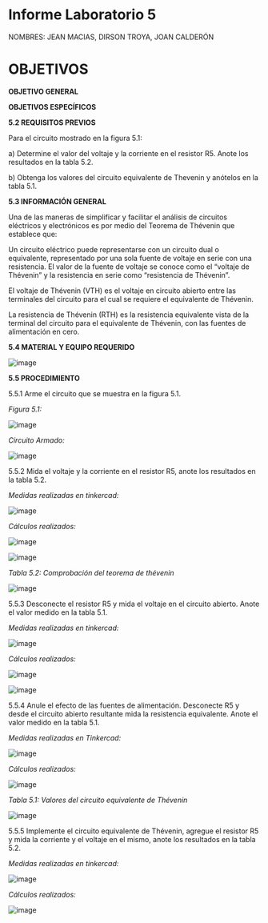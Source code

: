 # Informe Laboratorio 5

NOMBRES: JEAN MACIAS, DIRSON TROYA, JOAN CALDERÓN

# **OBJETIVOS**

**OBJETIVO GENERAL**

**OBJETIVOS ESPECÍFICOS**

**5.2 REQUISITOS PREVIOS**

Para el circuito mostrado en la figura 5.1:

a) Determine el valor del voltaje y la corriente en el resistor R5. Anote los resultados en la tabla 5.2.

b) Obtenga los valores del circuito equivalente de Thevenin y anótelos en la tabla 5.1.

**5.3 INFORMACIÓN GENERAL**

Una de las maneras de simplificar y facilitar el análisis de circuitos eléctricos y
electrónicos es por medio del Teorema de Thévenin que establece que:


Un circuito eléctrico puede representarse con un circuito dual o equivalente,
representado por una sola fuente de voltaje en serie con una resistencia. El valor de la
fuente de voltaje se conoce como el “voltaje de Thévenin” y la resistencia en serie como
“resistencia de Thévenin”.


El voltaje de Thévenin (VTH) es el voltaje en circuito abierto entre las terminales
del circuito para el cual se requiere el equivalente de Thévenin.


La resistencia de Thévenin (RTH) es la resistencia equivalente vista de la terminal
del circuito para el equivalente de Thévenin, con las fuentes de alimentación en cero.

**5.4 MATERIAL Y EQUIPO REQUERIDO**

![image](https://user-images.githubusercontent.com/116774235/210949907-233945bb-e6b8-4b35-ba2f-2fcb2c20f414.png)

**5.5 PROCEDIMIENTO**

5.5.1 Arme el circuito que se muestra en la figura 5.1.

*Figura 5.1:*

![image](https://user-images.githubusercontent.com/116774235/210950221-55b24199-8098-4752-a15e-95b3c81ff8f0.png)

*Circuito Armado:*

![image](https://user-images.githubusercontent.com/116774235/210950456-edd007f6-c3f0-444a-8080-fa6436ae8ece.png)

5.5.2 Mida el voltaje y la corriente en el resistor R5, anote los resultados en la tabla 5.2.

*Medidas realizadas en tinkercad:*

![image](https://user-images.githubusercontent.com/116774235/210950795-b2b7e604-a6f9-444f-8f9d-c0736db6a032.png)

*Cálculos realizados:*

![image](https://user-images.githubusercontent.com/116774235/211015616-8e8cb35b-eb11-4414-95da-baecc5af601c.png)

![image](https://user-images.githubusercontent.com/116774235/211015678-a7882514-5d2f-42ec-803c-719c5a5e1ed0.png)

*Tabla 5.2: Comprobación del teorema de thévenin*

![image](https://user-images.githubusercontent.com/116774235/211028286-9b14ce63-b5f2-4161-95c0-941af0811198.png)


5.5.3 Desconecte el resistor R5 y mida el voltaje en el circuito abierto. Anote el valor
medido en la tabla 5.1.

*Medidas realizadas en tinkercad:*

![image](https://user-images.githubusercontent.com/116774235/211019683-e380857b-1786-4e8f-8eee-2784d60d21e9.png)

*Cálculos realizados:*

![image](https://user-images.githubusercontent.com/116774235/211019948-a4c92c6f-aa3c-4833-ac3f-14d08ce26626.png)

![image](https://user-images.githubusercontent.com/116774235/211017792-9c1941ea-b0c3-4a31-a867-33e19a45442b.png)

5.5.4 Anule el efecto de las fuentes de alimentación. Desconecte R5 y desde el circuito
abierto resultante mida la resistencia equivalente. Anote el valor medido en la tabla 5.1.

*Medidas realizadas en Tinkercad:*

![image](https://user-images.githubusercontent.com/116774235/211023364-eb091d1a-6e3b-4a60-93c4-a9edf59bf440.png)

*Cálculos realizados:*

![image](https://user-images.githubusercontent.com/116774235/211018829-9993b4b9-ba14-429f-858d-8db476f158f1.png)

*Tabla 5.1: Valores del circuito equivalente de Thévenin*

![image](https://user-images.githubusercontent.com/116774235/211028660-79336ed4-ea4c-4009-bc08-b02e9cea3495.png)


5.5.5 Implemente el circuito equivalente de Thévenin, agregue el resistor R5 y mida la
corriente y el voltaje en el mismo, anote los resultados en la tabla 5.2.

*Medidas realizadas en tinkercad:*

![image](https://user-images.githubusercontent.com/116774235/211024488-cf6c7669-69d0-4368-ab78-6b43dacec263.png)

*Cálculos realizados:*

![image](https://user-images.githubusercontent.com/116774235/211026373-c4b63169-0e79-4ed4-b2aa-7f587133ce74.png)

